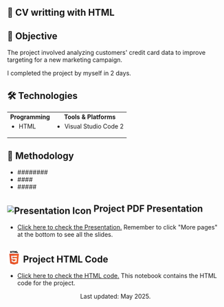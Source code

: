  <div>
  <h2>🚀 CV writting with HTML</h2>
</div>   
  <h2>🎯 Objective</h2>
<p>The project involved analyzing customers' credit card data to improve targeting for a new marketing campaign.</p>
<p>I completed the project by myself in 2 days.</p>
<div>
  <h2>🛠️ Technologies</h2>
  <table>
    <tr>
      <td align="center"><b>Programming</b></td>
      <td align="center"><b>Tools & Platforms</b></td>
    </tr>
    <tr>
      <td align="left" valign="top">
        <ul style="margin-top: 0; padding-left: 20px; text-align: left;">
          <li>HTML</li>
        </ul>
      <td align="left" valign="top">
        <ul style="margin-top: 0; padding-left: 20px; text-align: left;">
          <li>Visual Studio Code 2</li>
        </ul>
      </td>
    </tr>
  </table>
</div>
<div>
  <h2>📜 Methodology</h2>
  <ul>
    <li>########</li>
    <li>####</li>
    <li>#####</li>
  </ul>
</div>
<div>
  <h2><img src="https://raw.githubusercontent.com/Tarikul-Islam-Anik/Animated-Fluent-Emojis/master/Emojis/Objects/Clipboard.png" alt="Presentation Icon" width="32" height="32" style="vertical-align: -0.25em;"> Project PDF Presentation</h2>
  <ul>
    <li><a href="Project_Presentation.pdf">Click here to check the Presentation.</a> Remember to click "More pages" at the bottom to see all the slides.</li>
  </ul>
</div>
<div>
 <h2><img src="https://raw.githubusercontent.com/devicons/devicon/master/icons/html5/html5-original-wordmark.svg" alt="HTML5 Icon" width="32" height="32" style="vertical-align: -0.25em;"> Project HTML Code</h2>
  <ul>
    <li><a href="CODE_Machine_Learning_Credit_Cards.ipynb">Click here to check the HTML code.</a> This notebook contains the HTML code for the project.</li>
  </ul>
</div>
<div align="center">
  <p>Last updated: May 2025.</p>
</div>
